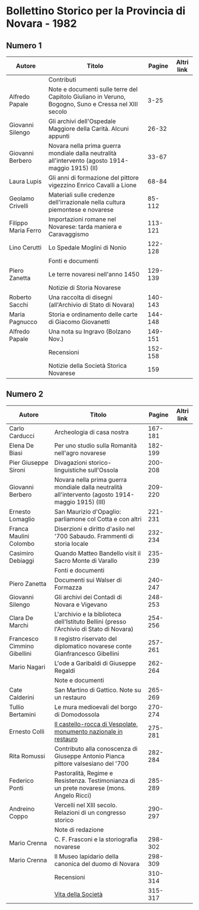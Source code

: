 # Bollettino Storico per la Provincia di Novara - 1982

## Numero 1

| Autore              | Titolo                                                                                               | Pagine  | Altri link |
|---------------------|------------------------------------------------------------------------------------------------------|---------|------------|
|                     | Contributi                                                                                           |         |            |
| Alfredo Papale      | Note e documenti sulle terre del Capitolo Giuliano in Veruno, Bogogno, Suno e Cressa nel XIII secolo | 3-25    |            |
| Giovanni Silengo    | Gli archivi dell'Ospedale Maggiore della Carità. Alcuni appunti                                      | 26-32   |            |
| Giovanni Berbero    | Novara nella prima guerra mondiale dalla neutralità all'intervento (agosto 1914-maggio 1915) (II)    | 33-67   |            |
| Laura Lupis         | Gli anni di formazione del pittore vigezzino Enrico Cavalli a Lione                                  | 68-84   |            |
| Geolamo Crivelli    | Materiali sulle credenze dell'irrazionale nella cultura piemontese e novarese                        | 85-112  |            |
| Filippo Maria Ferro | Importazioni romane nel Novarese: tarda maniera e Caravaggismo                                       | 113-121 |            |
| Lino Cerutti        | Lo Spedale Moglini di Nonio                                                                          | 122-128 |            |
|                     | Fonti e documenti                                                                                    |         |            |
| Piero Zanetta       | Le terre novaresi nell'anno 1450                                                                     | 129-139 |            |
|                     | Notizie di Storia Novarese                                                                           |         |            |
| Roberto Sacchi      | Una raccolta di disegni (all'Archivio di Stato di Novara)                                            | 140-143 |            |
| Maria Pagnucco      | Storia e ordinamento delle carte di Giacomo Giovanetti                                               | 144-148 |            |
| Alfredo Papale      | Una nota su Ingravo (Bolzano Nov.)                                                                   | 149-151 |            |
|                     | Recensioni                                                                                           | 152-158 |            |
|                     | Notizie della Società Storica Novarese                                                               | 159     |            |

## Numero 2

| Autore                      | Titolo                                                                                                               | Pagine  | Altri link |
|-----------------------------|----------------------------------------------------------------------------------------------------------------------|---------|------------|
| Carlo Carducci              | Archeologia di casa nostra                                                                                           | 167-181 |            |
| Elena De Biasi              | Per uno studio sulla Romanità nell'agro novarese                                                                     | 182-199 |            |
| Pier Giuseppe Sironi        | Divagazioni storico-linguistiche sull'Ossola                                                                         | 200-208 |            |
| Giovanni Berbero            | Novara nella prima guerra mondiale dalla neutralità all'intervento (agosto 1914-maggio 1915) (III)                   | 209-220 |            |
| Ernesto Lomaglio            | San Maurizio d'Opaglio: parliamone col Cotta e con altri                                                             | 221-231 |            |
| Franca Maulini Colombo      | Diserzioni e diritto d'asilo nel '700 Sabaudo. Frammenti di storia locale                                            | 232-234 |            |
| Casimiro Debiaggi           | Quando Matteo Bandello visit il Sacro Monte di Varallo                                                               | 235-239 |            |
|                             | Fonti e documenti                                                                                                    |         |            |
| Piero Zanetta               | Documenti sui Walser di Formazza                                                                                     | 240-247 |            |
| Giovanni Silengo            | Gli archivi dei Contadi di Novara e Vigevano                                                                         | 248-253 |            |
| Clara De Marchi             | L'archivio e la biblioteca dell'Istituto Bellini (presso l'Archivio di Stato di Novara)                              | 254-256 |            |
| Francesco Cimmino Gibellini | Il registro riservato del diplomatico novarese conte Gianfrancesco Gibellini                                         | 257-261 |            |
| Mario Nagari                | L'ode a Garibaldi di Giuseppe Regaldi                                                                                | 262-264 |            |
|                             | Note e documenti                                                                                                     |         |            |
| Cate Calderini              | San Martino di Gattico. Note su un restauro                                                                          | 265-269 |            |
| Tullio Bertamini            | Le mura medioevali del borgo di Domodossola                                                                          | 270-274 |            |
| Ernesto Colli               | [Il castello-rocca di Vespolate, monumento nazionale in restauro](https://en.calameo.com/read/007260735e20701d7d757) | 275-281 |            |
| Rita Romussi                | Contributo alla conoscenza di Giuseppe Antonio Pianca pittore valsesiano del '700                                    | 282-284 |            |
| Federico Ponti              | Pastoralità, Regime e Resistenza. Testimonianza di un prete novarese (mons. Angelo Ricci)                            | 285-289 |            |
| Andreino Coppo              | Vercelli nel XIII secolo. Relazioni di un congresso storico                                                          | 290-297 |            |
|                             | Note di redazione                                                                                                    |         |            |
| Mario Crenna                | C. F. Frasconi e la storiografia novarese                                                                            | 298-302 |            |
| Mario Crenna                | Il Museo lapidario della canonica del duomo di Novara                                                                | 298-309 |            |
|                             | Recensioni                                                                                                           | 310-314 |            |
|                             | [Vita della Società](http://www.ssno.it/SSN/ssn_storia_19821204.html)                                                | 315-317 |            |
